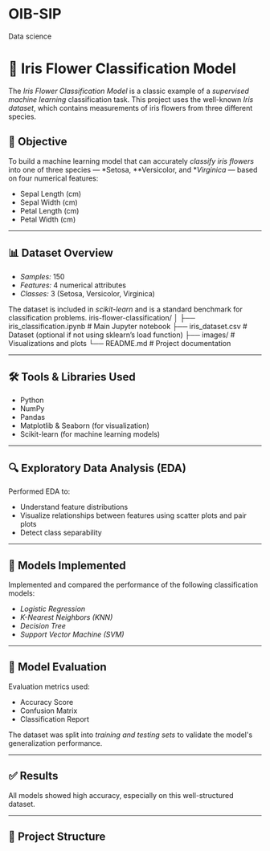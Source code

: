 # OIB-SIP
Data science
# 🌸 Iris Flower Classification Model

The *Iris Flower Classification Model* is a classic example of a *supervised machine learning* classification task. This project uses the well-known *Iris dataset*, which contains measurements of iris flowers from three different species.

## 📌 Objective

To build a machine learning model that can accurately *classify iris flowers* into one of three species — *Setosa, **Versicolor, and **Virginica* — based on four numerical features:

- Sepal Length (cm)
- Sepal Width (cm)
- Petal Length (cm)
- Petal Width (cm)

---

## 📊 Dataset Overview

- *Samples:* 150
- *Features:* 4 numerical attributes
- *Classes:* 3 (Setosa, Versicolor, Virginica)

The dataset is included in *scikit-learn* and is a standard benchmark for classification problems.
iris-flower-classification/
│
├── iris_classification.ipynb       # Main Jupyter notebook
├── iris_dataset.csv                # Dataset (optional if not using sklearn’s load function)
├── images/                         # Visualizations and plots
└── README.md                       # Project documentation

---

## 🛠️ Tools & Libraries Used

- Python
- NumPy
- Pandas
- Matplotlib & Seaborn (for visualization)
- Scikit-learn (for machine learning models)

---

## 🔍 Exploratory Data Analysis (EDA)

Performed EDA to:
- Understand feature distributions
- Visualize relationships between features using scatter plots and pair plots
- Detect class separability

---

## 🤖 Models Implemented

Implemented and compared the performance of the following classification models:

- *Logistic Regression*
- *K-Nearest Neighbors (KNN)*
- *Decision Tree*
- *Support Vector Machine (SVM)*

---

## 🧠 Model Evaluation

Evaluation metrics used:
- Accuracy Score
- Confusion Matrix
- Classification Report

The dataset was split into *training and testing sets* to validate the model's generalization performance.

---

## ✅ Results

All models showed high accuracy, especially on this well-structured dataset.

---

## 📁 Project Structure
